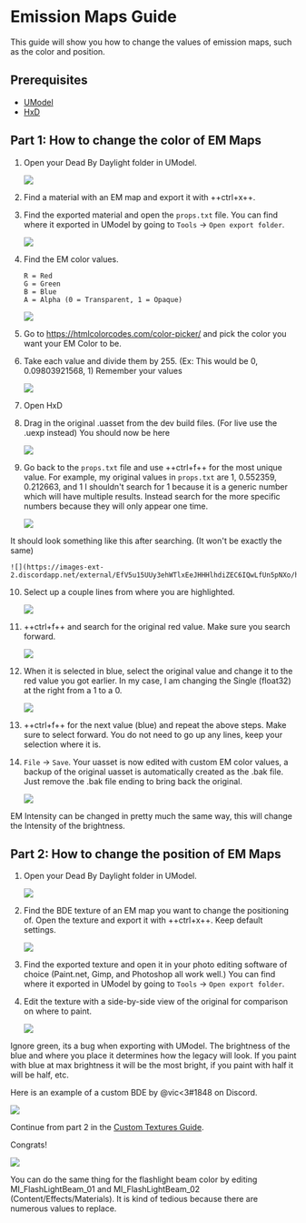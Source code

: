 # Emission Maps Guide

This guide will show you how to change the values of emission maps, such as the color and position.

## Prerequisites

- [UModel](https://www.gildor.org/en/projects/umodel)
- [HxD](https://mh-nexus.de/en/hxd/)

## Part 1: How to change the color of EM Maps

1. Open your Dead By Daylight folder in UModel.

    ![](https://images-ext-2.discordapp.net/external/aHO1nQ_Mz4-lg48MPivnC5yDjQMqIMH7zccCU9q3kbQ/https/media.discordapp.net/attachments/833812099263627335/833852232449261578/unknown.png)

2. Find a material with an EM map and export it with ++ctrl+x++.
3. Find the exported material and open the `props.txt` file. You can find where it exported in UModel by going to `Tools` → `Open export folder`.

    ![](https://images-ext-1.discordapp.net/external/wL-IQOvWwgF45izD7s5F6b3utOfQwoYrdTJubwTwEaI/https/media.discordapp.net/attachments/797628786530713621/797634032007381062/unknown.png)

4. Find the EM color values.
    ```
    R = Red
    G = Green
    B = Blue
    A = Alpha (0 = Transparent, 1 = Opaque)
    ```

    ![](https://media.discordapp.net/attachments/797628786530713621/797634255404269578/unknown.png)

5. Go to https://htmlcolorcodes.com/color-picker/ and pick the color you want your EM Color to be.
6. Take each value and divide them by 255. (Ex: This would be 0, 0.09803921568, 1)
Remember your values

    ![](https://images-ext-1.discordapp.net/external/3AstwqrnNkvslWhTcI_WK7itjuxwU0ltnD4M835ajF8/https/media.discordapp.net/attachments/797628786530713621/797635848623357972/color.jpg)

7. Open HxD
8. Drag in the original .uasset from the dev build files. (For live use the .uexp instead)
You should now be here

    ![](https://images-ext-1.discordapp.net/external/bMPKLPVzDT59TRpW9PFpqVZfnqWmByL1W9zjJN9kcYc/https/media.discordapp.net/attachments/797628786530713621/797639662129905674/unknown.png)

9. Go back to the `props.txt` file and use ++ctrl+f++ for the most unique value. For example, my original values in `props.txt` are 1, 0.552359, 0.212663, and 1
I shouldn't search for 1 because it is a generic number which will have multiple results. Instead search for the more specific numbers because they will only appear one time.

    ![](https://images-ext-1.discordapp.net/external/l7WthovwDL3yzDeCnvcr9uakH422ViJtdswAPwVqo08/https/media.discordapp.net/attachments/797628786530713621/797641092878303252/unknown.png)

It should look something like this after searching. (It won't be exactly the same)

    ![](https://images-ext-2.discordapp.net/external/EfV5u15UUy3ehWTlxEeJHHHlhdiZEC6IQwLfUn5pNXo/https/media.discordapp.net/attachments/797628786530713621/797641415516880896/unknown.png)

10. Select up a couple lines from where you are highlighted.

    ![](https://images-ext-1.discordapp.net/external/LeQyxcj3CTuN1_OGLikBdMOTH98PfELPRBT5OMBoNME/https/media.discordapp.net/attachments/797628786530713621/797642241904082964/Hnet-image.gif)

11. ++ctrl+f++ and search for the original red value. Make sure you search forward.

    ![](https://images-ext-1.discordapp.net/external/cLcgtRY01iZO9UMkBhKsVosbvjwkUs276rIKiRnX3kc/https/media.discordapp.net/attachments/797628786530713621/797642609731960882/unknown.png)

12. When it is selected in blue, select the original value and change it to the red value you got earlier.
In my case, I am changing the Single (float32) at the right from a 1 to a 0.

    ![](https://images-ext-1.discordapp.net/external/xpKyGtXeE2QS4NFh3tZQgOReDM6zUQNC0gbwYsytLoY/https/media.discordapp.net/attachments/797628786530713621/797643454112595999/unknown.png)

13. ++ctrl+f++ for the next value (blue) and repeat the above steps. Make sure to select forward. You do not need to go up any lines, keep your selection where it is.
14. `File` → `Save`.
Your uasset is now edited with custom EM color values, a backup of the original uasset is automatically created as the .bak file. Just remove the .bak file ending to bring back the original.

    ![](https://images-ext-2.discordapp.net/external/OyhwolHWHYom6zBju6PYbDGrKOTIKLq1dJk6VJ4X70Q/%3Fwidth%3D786%26height%3D779/https/media.discordapp.net/attachments/797628786530713621/797646327818223616/unknown.png)

EM Intensity can be changed in pretty much the same way, this will change the Intensity of the brightness.

## Part 2: How to change the position of EM Maps

1. Open your Dead By Daylight folder in UModel.

    ![](https://images-ext-2.discordapp.net/external/aHO1nQ_Mz4-lg48MPivnC5yDjQMqIMH7zccCU9q3kbQ/https/media.discordapp.net/attachments/833812099263627335/833852232449261578/unknown.png)

2. Find the BDE texture of an EM map you want to change the positioning of. Open the texture and export it with ++ctrl+x++. Keep default settings.

    ![](https://images-ext-1.discordapp.net/external/nc-rKHShhCVvNIXDkrO6VvEjdmUj6UB4Ed-saZXMbLM/https/media.discordapp.net/attachments/797628786530713621/797649544213037106/unknown.png)

3. Find the exported texture and open it in your photo editing software of choice (Paint.net, Gimp, and Photoshop all work well.) You can find where it exported in UModel by going to `Tools` → `Open export folder`.
4. Edit the texture with a side-by-side view of the original for comparison on where to paint.

    ![](https://images-ext-2.discordapp.net/external/J-g_KPyoaZSUIu2hgVYZgyWzO2LZtYhl3QefPWGN3NQ/https/media.discordapp.net/attachments/797628786530713621/797658686205460520/unknown.png)

Ignore green, its a bug when exporting with UModel. The brightness of the blue and where you place it determines how the legacy will look. If you paint with blue at max brightness it will be the most bright, if you paint with half it will be half, etc.

Here is an example of a custom BDE by @vic<3#1848 on Discord.

![](https://images-ext-1.discordapp.net/external/0qjs2cEN1u9TCWT0-ltfGprsD8wRhntBo1EsJ_54mw8/https/media.discordapp.net/attachments/797660510287691786/797826177154285578/legacyBDE.png)

Continue from part 2 in the [Custom Textures Guide](Textures.md).

Congrats!

![](https://images-ext-1.discordapp.net/external/sefwHKoPdCysn-ChsnGgm3h3A3WmAlkdnWXOP-fVPcI/https/media.discordapp.net/attachments/788081160328183858/797910592035225600/unknown.png)

You can do the same thing for the flashlight beam color by editing MI_FlashLightBeam_01 and MI_FlashLightBeam_02 (Content/Effects/Materials). It is kind of tedious because there are numerous values to replace.